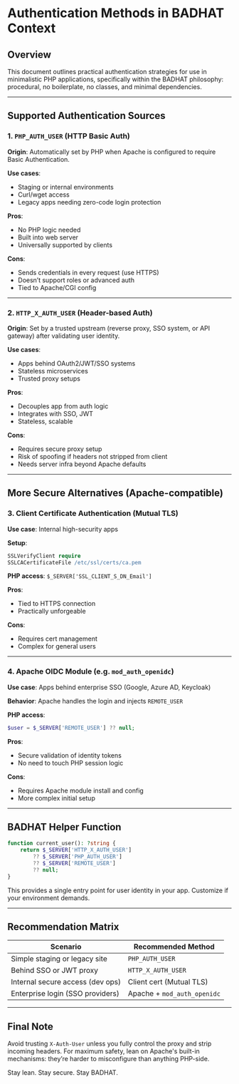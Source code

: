 # Authentication Methods in BADHAT Context

## Overview

This document outlines practical authentication strategies for use in minimalistic PHP applications, specifically within the BADHAT philosophy: procedural, no boilerplate, no classes, and minimal dependencies.

---

## Supported Authentication Sources

### 1. `PHP_AUTH_USER` (HTTP Basic Auth)

**Origin**: Automatically set by PHP when Apache is configured to require Basic Authentication.

**Use cases**:

* Staging or internal environments
* Curl/wget access
* Legacy apps needing zero-code login protection

**Pros**:

* No PHP logic needed
* Built into web server
* Universally supported by clients

**Cons**:

* Sends credentials in every request (use HTTPS)
* Doesn’t support roles or advanced auth
* Tied to Apache/CGI config

---

### 2. `HTTP_X_AUTH_USER` (Header-based Auth)

**Origin**: Set by a trusted upstream (reverse proxy, SSO system, or API gateway) after validating user identity.

**Use cases**:

* Apps behind OAuth2/JWT/SSO systems
* Stateless microservices
* Trusted proxy setups

**Pros**:

* Decouples app from auth logic
* Integrates with SSO, JWT
* Stateless, scalable

**Cons**:

* Requires secure proxy setup
* Risk of spoofing if headers not stripped from client
* Needs server infra beyond Apache defaults

---

## More Secure Alternatives (Apache-compatible)

### 3. Client Certificate Authentication (Mutual TLS)

**Use case**: Internal high-security apps

**Setup**:

```apache
SSLVerifyClient require
SSLCACertificateFile /etc/ssl/certs/ca.pem
```

**PHP access**: `$_SERVER['SSL_CLIENT_S_DN_Email']`

**Pros**:

* Tied to HTTPS connection
* Practically unforgeable

**Cons**:

* Requires cert management
* Complex for general users

---

### 4. Apache OIDC Module (e.g. `mod_auth_openidc`)

**Use case**: Apps behind enterprise SSO (Google, Azure AD, Keycloak)

**Behavior**: Apache handles the login and injects `REMOTE_USER`

**PHP access**:

```php
$user = $_SERVER['REMOTE_USER'] ?? null;
```

**Pros**:

* Secure validation of identity tokens
* No need to touch PHP session logic

**Cons**:

* Requires Apache module install and config
* More complex initial setup

---

## BADHAT Helper Function

```php
function current_user(): ?string {
    return $_SERVER['HTTP_X_AUTH_USER']
        ?? $_SERVER['PHP_AUTH_USER']
        ?? $_SERVER['REMOTE_USER']
        ?? null;
}
```

This provides a single entry point for user identity in your app. Customize if your environment demands.

---

## Recommendation Matrix

| Scenario                         | Recommended Method          |
| -------------------------------- | --------------------------- |
| Simple staging or legacy site    | `PHP_AUTH_USER`             |
| Behind SSO or JWT proxy          | `HTTP_X_AUTH_USER`          |
| Internal secure access (dev ops) | Client cert (Mutual TLS)    |
| Enterprise login (SSO providers) | Apache + `mod_auth_openidc` |

---

## Final Note

Avoid trusting `X-Auth-User` unless you fully control the proxy and strip incoming headers. For maximum safety, lean on Apache's built-in mechanisms: they’re harder to misconfigure than anything PHP-side.

Stay lean. Stay secure. Stay BADHAT.
